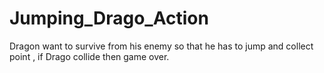 # Jumping_Drago_Action
Dragon want to survive from his enemy so that he has to jump and collect point , if Drago collide then game over.
